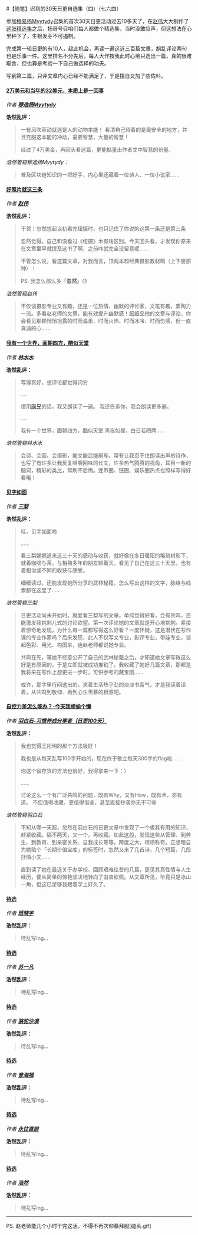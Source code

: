 #【随笔】迟到的30天日更自选集（四）（七六四）

参加[穆易扬Myytydy](https://zuopin.xin/authors/6488d5e46a0ea9bf9eb3e2312a595300c3a19a6e)召集的首次30天日更活动过去10多天了，在[赵伟](https://zuopin.xin/authors/6a6c12f6d5ce3c42957bb1d211977e82e9ce42d7)大大制作了[这张精选集](https://zuopin.xin/posts/d0e54a06e0a0e7a96a83882b560bdb627de2c3d9e801b91006b4a5b3b42ef123)之后，扬哥号召咱们每人都做个精选集，当时没敢应声，但这想法在心里种下了，生根发芽不可遏制。

完成第一轮日更的有10人，趁此机会，再读一遍这近三百篇文章，胡乱评论两句也是乐事一件。这里排名不分先后，每人大作按我此时心境只选出一篇，真的很难取舍，但也算是考验一下自己做选择的功夫。

写到第二篇，只评文章内心已经不能满足了，于是擅自又加了些佐料。

#### [2万美元和当年的32美元，本质上是一回事](https://zuopin.xin/posts/b8bb7116e55aff0870feb95655af92baf8aa860d9428f6fcd3abf7158ce2e805)

*作者 [**穆逸扬Myytydy**](https://zuopin.xin/authors/6488d5e46a0ea9bf9eb3e2312a595300c3a19a6e)*  

**浩然乱评：**

> 一有风吹草动就逃是人的动物本能！ 看清自己待着的是最安全的地方，并且克服这本能的冲动，需要智慧，大量的智慧！
>
> 经过了4万美金，再回头看这篇，更能掂量出作者文中智慧的份量。

*浩然管窥穆逸扬Myytydy：*

> 普及区块链知识的一把好手，内心里还藏着一位诗人、一位小说家……

#### [好照片就这三条](https://zuopin.xin/posts/fe61ca98b8bea95597cfc11da20bcaefd0dc948294f0dbe86c09369e33f18a05)

*作者 [**赵伟**](https://zuopin.xin/authors/6a6c12f6d5ce3c42957bb1d211977e82e9ce42d7)*

**浩然乱评：**

> 干货！忽然想起当初看完纽摄时，也只记住了你说的这第一条还是第三条
>
> 
>
> 忽然觉得，自己和没看过《纽摄》木有啥区别。今天回头看，才发现你原来在文章里早就提及这书了啊，之前咋就完全没留意呢……
>
> 不管怎么说，看这篇文章，对我而言，顶两本超经典摄影教材啊（上下册那种）！
>
> PS. 我怎么那么多「**忽然**」😓

*浩然管窥赵伟*

> 不仅谈摄影专业又有趣，还是一位热情、幽默的评论家，文笔有趣，熏陶力一流。多看赵老师的文章，能有效提升幽默感！细细品他的文章与评论，你会看见那颗悄悄坦露的时而温柔、时而火热、时而冰冷、时而伤感，但一直真诚的心……

#### [我有一个世界，面朝四方，酷似天堂](https://zuopin.xin/posts/912b556373150eb3090cd44bf07aca12f02fb8c98654e301886994a2fcfe5c8e)

*作者 [**林水水**](https://zuopin.xin/authors/e541b1fe76adb0e71a24d29c34e2fc7fee71e253)*

**浩然乱评：**

> 写得真好，想评论都觉得词穷
>
> ....
>
> 借用[康兄](https://zuopin.xin/authors/e49aa0e8839b9e57a521bbadb56d07c2bd0ba3c5)的话，我又朗读了一遍。 我还告诉你，我会朗读更多遍。
>
> ....
>
> 我有一个世界，面朝四方，酷似天堂
> 黑夜如昼，白日若罔两……

*浩然管窥林水水*

> 会诗、会画、会摄影，能文能武能飙车。常有让我忍不住朗读出声的诗作，也写了有许多让我反复咀嚼回味的长文，许多热气腾腾的视角，耳目一新的脑洞，精彩的类比，常刷不后悔。连币圈、链圈、娱乐圈热点也照样写得好看哦！

#### [见字如面](https://zuopin.xin/posts/0cd71d9915234a6ba3bbf4445557cf589f791ef004a6ccd79c17162477572ec0)

*作者 [**三梨**](https://zuopin.xin/authors/1426d5be9d74097f33c29d9ff1d8a394c7ef8d42)*

**浩然乱评：**

> 哇，见字如面啦
>
> ......
>
> 看三梨娓娓道来这三十天的感动与收获，就好像在冬日暖阳的稀疏树影下，就着咖啡与茶，与相熟多年的朋友聊着天，看见了自己在这三十天里，也有着相似或不同的收获与感受。 
>
> 细细读过，还能发现她所分享的武林秘籍，怎么写出这样的文字，脉络与线索都在这里了……

*浩然管窥三梨*

> 日更活动尚未开始时，就爱看三梨写的文章。单纯觉得好看，会有共鸣，还能激发我挑刺儿式的讨论欲望。第一次评论她的文章就是开心地挑刺。紧接着惊奇地发现，为什么每一篇都写得这么好看？一度怀疑，这是潜伏在写作课的专业作家吗？后来发现，此人不仅写文专业，影评专业，带娃专业，谈起色彩、用光、构图来，连赵老师都说她专业。
>
> 共鸣在先，等她不经意公开了自己的武林秘籍之后，才知道她文章写得这么好是有原因的，于是立即就被成功推销了。我收藏了她好几篇文章，那都是我将来在写作上想更进一步时，可供参考的藏宝图……
>
> 或许，那字里行间透出的，夹着生活热乎劲的淡淡书香气，才是我读着读着，从共鸣到敬仰、再到心生羡慕的根源吧。

#### [自控力差怎么能办？-今天我想偷个懒](https://zuopin.xin/posts/1ca5143abe2795cc08c0a4cd8b40719e6ff8db7e6fc6176b8f767e2f3a968516)

*作者 [**羽白石-习惯养成分享者（日更100天）**](https://zuopin.xin/authors/64aa8c4e22e9a851500716238be88ba630e6d6d9)*

**浩然乱评：**

> 我也觉得王阳明的那个方法极好！
>
> 我也是从每天乱写100字开始的，现在终于敢立每天300字的flag啦……
>
> 你这个留存货的方法也很好，我得拿来一下：）
>
> ......
>
> 讨论这么一个有广泛共鸣的问题，既有Why，又有How，既有术，亦有道。
> 不但值得收藏，更值得借鉴，甚至直接抄袭亦无不可😄

*浩然管窥羽白石*

> 不知从哪一天起，忽然在羽白石的日更文章中发现了一个极其有用的知识，赶紧收藏。隔不两天，又一个，再收藏。如此这般，发现这些从管理、到养生、到教育、到亲密关系、自我成长等等，跨度之大，啧啧称奇。正想暗自为她贴个「长期价值宝库」的标签时，忽然又来了几首诗，几个短篇，几段抒情小文……
>
> 直到读了她在最近关于办学校、回顾艰难往昔的几篇，更见其真性情与人生经历，便从简单的惊艳坚决地转向了由衷钦佩。从文章所见，毕竟只是冰山一角，但这已足够我跟着学上好久了。

#### [待选](xxx)

*作者 [**班晓宇**](https://zuopin.xin/authors/21bce49e2dbac84deda9fc8020aa4f9cadc38fbf)*

**浩然乱评：**

> 待乱写ing...

#### [待选](xxx)

*作者 [**苏一凡**](https://zuopin.xin/authors/c0bacf6684af193779459564d43bfbf490850eb0)*

**浩然乱评：**

> 待乱写ing...

#### [待选](xxx)

*作者 [**骆驼沙漠**](https://zuopin.xin/authors/5177496fb9c7513e35c2451c731ac1026cb0078e)*

**浩然乱评：**

> 待乱写ing...

#### [待选](xxx)

*作者 [**曾海福**](https://zuopin.xin/authors/1b21e6cf485fcc681fd50718387fdcf678a09eeb)*

**浩然乱评：**

> 待乱写ing...

#### [待选](xxx)

*作者 [**永往直前**](https://zuopin.xin/authors/2a2dea009bb7630fd8e6b6841e34e780b47c923c)*

**浩然乱评：**

> 待乱写ing...

#### [待选](xxx)

*作者 [**浩然**](https://zuopin.xin/authors/a05c14ba57e44ca1578f15ef02f59ba6edb6cb6b)*

**浩然乱评：**

> 待乱写ing...



----

PS. 赵老师能几个小时干完这活，不得不再次仰慕拜服[磕头.gif]


